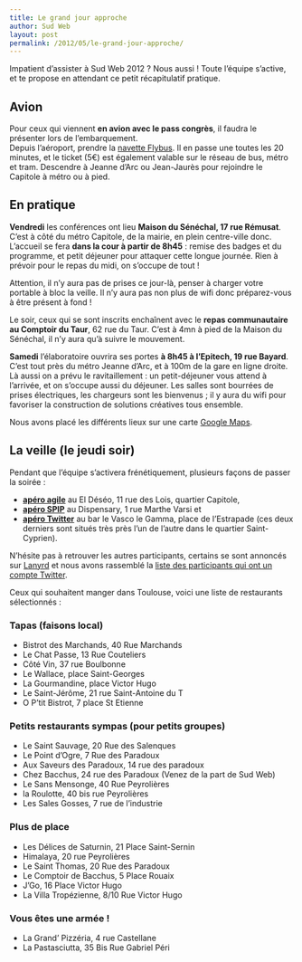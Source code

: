 ```yaml
---
title: Le grand jour approche
author: Sud Web
layout: post
permalink: /2012/05/le-grand-jour-approche/
---
```

Impatient d’assister à Sud Web 2012 ? Nous aussi ! Toute l’équipe s’active, et te propose en attendant ce petit récapitulatif pratique.

## Avion

Pour ceux qui viennent **en avion avec le pass congrès**, il faudra le présenter lors de l’embarquement.  
Depuis l’aéroport, prendre la [navette Flybus][1]. Il en passe une toutes les 20 minutes, et le ticket (5€) est également valable sur le réseau de bus, métro et tram. Descendre à Jeanne d’Arc ou Jean-Jaurès pour rejoindre le Capitole à métro ou à pied.

## **En pratique**

**Vendredi** les conférences ont lieu **Maison du Sénéchal, 17 rue Rémusat**. C’est à côté du métro Capitole, de la mairie, en plein centre-ville donc. L’accueil se fera **dans la cour à partir de 8h45** : remise des badges et du programme, et petit déjeuner pour attaquer cette longue journée. Rien à prévoir pour le repas du midi, on s’occupe de tout !

Attention, il n’y aura pas de prises ce jour-là, penser à charger votre portable à bloc la veille. Il n’y aura pas non plus de wifi donc préparez-vous à être présent à fond !

Le soir, ceux qui se sont inscrits enchaînent avec le **repas communautaire au Comptoir du Taur**, 62 rue du Taur. C’est à 4mn à pied de la Maison du Sénéchal, il n’y aura qu’à suivre le mouvement.

**Samedi** l’élaboratoire ouvrira ses portes **à 8h45 à l’Epitech, 19 rue Bayard**. C’est tout près du métro Jeanne d’Arc, et à 100m de la gare en ligne droite. Là aussi on a prévu le ravitaillement : un petit-déjeuner vous attend à l&rsquo;arrivée, et on s’occupe aussi du déjeuner. Les salles sont bourrées de prises électriques, les chargeurs sont les bienvenus ; il y aura du wifi pour favoriser la construction de solutions créatives tous ensemble.

Nous avons placé les différents lieux sur une carte [Google Maps][2].

## **La veille (le jeudi soir)**

Pendant que l’équipe s’activera frénétiquement, plusieurs façons de passer la soirée :

  * [**apéro agile**][3] au El Déséo, 11 rue des Lois, quartier Capitole,
  * [**apéro SPIP**][4] au Dispensary, 1 rue Marthe Varsi et
  * [**apéro Twitter**][5] au bar le Vasco le Gamma, place de l’Estrapade (ces deux derniers sont situés très près l’un de l’autre dans le quartier Saint-Cyprien).

N’hésite pas à retrouver les autres participants, certains se sont annoncés sur [Lanyrd][6] et nous avons rassemblé la [liste des participants qui ont un compte Twitter][7].

Ceux qui souhaitent manger dans Toulouse, voici une liste de restaurants sélectionnés :

### **Tapas (faisons local)**

  * Bistrot des Marchands, 40 Rue Marchands
  * Le Chat Passe‎, 13 Rue Couteliers
  * Côté Vin, 37 rue Boulbonne
  * Le Wallace, place Saint-Georges
  * La Gourmandine, place Victor Hugo
  * Le Saint-Jérôme, 21 rue Saint-Antoine du T
  * O P’tit Bistrot‎, 7 place St Etienne

### **Petits restaurants sympas (pour petits groupes)**

  * Le Saint Sauvage, 20 Rue des Salenques
  * Le Point d’Ogre, 7 Rue des Paradoux
  * Aux Saveurs des Paradoux, 14 rue des paradoux
  * Chez Bacchus, 24 rue des Paradoux (Venez de la part de Sud Web)
  * Le Sans Mensonge, 40 Rue Peyrolières
  * la Roulotte, 40 bis rue Peyrolières
  * Les Sales Gosses, 7 rue de l’industrie

### **Plus de place**

  * Les Délices de Saturnin, 21 Place Saint-Sernin
  * Himalaya, 20 rue Peyrolières
  * Le Saint Thomas‎, 20 Rue des Paradoux
  * Le Comptoir de Bacchus‎, 5 Place Rouaix
  * J’Go‎, 16 Place Victor Hugo
  * La Villa Tropézienne, 8/10 Rue Victor Hugo

### **Vous êtes une armée !**

  * La Grand’ Pizzéria, 4 rue Castellane
  * La Pastasciutta, 35 Bis Rue Gabriel Péri

 [1]: http://www.toulouse.aeroport.fr/fr/aeroport/acces-plans-parkings/acces/navette-centre-ville-aeroport
 [2]: http://g.co/maps/6gh58
 [3]: http://agiletoulouse.fr/apero-3
 [4]: http://www.spip-party.net/Apero-SPIP-le-24-mai-a-Toulouse
 [5]: https://twitter.com/twitapero
 [6]: http://lanyrd.com/2012/sudweb/
 [7]: https://twitter.com/SudWeb/participants-2012/members
